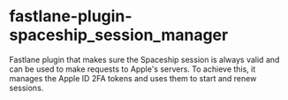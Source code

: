 # fastlane-plugin-spaceship_session_manager

Fastlane plugin that makes sure the Spaceship session is always valid and can be used to make requests to Apple's servers. To achieve this, it manages the Apple ID 2FA tokens and uses them to start and renew sessions.
